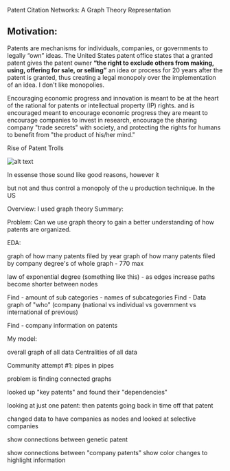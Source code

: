 Patent Citation Networks: A Graph Theory Representation

Motivation:
---

Patents are mechanisms for individuals, companies, or governments to legally “own” ideas. The United States patent office states that a granted patent gives the patent owner **“the right to exclude others from making, using, offering for sale, or selling”** an idea or process for 20 years after the patent is granted, thus creating a legal monopoly over the implementation of an idea. I don't like monopolies.


Encouraging economic progress and innovation is meant to be at the heart of the rational for patents or intellectual property (IP) rights.  and is encouraged  meant to encourage economic progress they are meant to encourage companies to invest in research, encourage the sharing company "trade secrets" with society, and protecting the rights for humans to benefit from "the product of his/her mind."

Rise of Patent Trolls

![alt text](https://github.com/adam-p/markdown-here/raw/master/src/images/Patent_troll "Logo Title Text 1")


In essense those sound like good reasons, however it



but not  and thus control a monopoly of the u  production technique. In the US  

Overview:
I used graph theory
Summary:


Problem: Can we use graph theory to gain a better understanding of how patents are organized.

EDA:

graph of how many patents filed by year
graph of how many patents filed by company
degree's of whole graph - 770 max


law of exponential degree (something like this) - as edges increase paths become shorter between nodes

Find - amount of sub categories - names of subcategories
Find - Data graph of "who" (company (national vs individual vs government vs international of previous)

Find - company information on patents


My model:

overall graph of all data
Centralities of all data

Community attempt #1:
pipes in pipes

problem is finding connected graphs

looked up "key patents" and found their "dependencies"



looking at just one patent: then patents going back in time off that patent

changed data to have companies as nodes and looked at selective companies


show connections between genetic patent

show connections between "company patents" show color changes to highlight information
